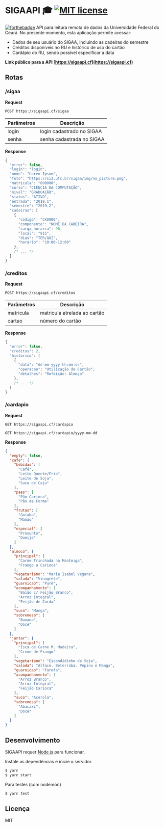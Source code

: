 # SIGAAPI 🎓 [![MIT license](https://img.shields.io/badge/License-MIT-blue.svg)](https://lbesson.mit-license.org/)
[![forthebadge](https://forthebadge.com/images/badges/made-with-javascript.svg)](https://forthebadge.com)
API para leitura remota de dados da Universidade Federal do Ceará.
No presente momento, esta aplicação permite acessar:
* Dados de seu usuário do SIGAA, incluindo as cadeiras do semestre
* Créditos disponíveis no RU e histórico de uso do cartão
* Cardápio do RU, sendo possível especificar a data

**Link público para a API [https://sigaapi.cf](https://sigaapi.cf)**
## Rotas
### /sigaa
**Request**
```
POST https://sigaapi.cf/sigaa
```
Parâmetros | Descrição
------------ | -------------
login | login cadastrado no SIGAA
senha | senha cadastrada no SIGAA

**Response**
```javascript
{
  "error": false,
  "login": "login",
  "nome": "Lorem Ipsum",
  "foto": "https://si3.ufc.br/sigaa/img/no_picture.png",
  "matricula": "000000",
  "curso": "CIÊNCIA DA COMPUTAÇÃO",
  "nivel": "GRADUAÇÃO",
  "status": "ATIVO",
  "entrada": "2018.1",
  "semestre": "2019.2",
  "cadeiras": [
    {
      "codigo": "CK0000",
      "componente": "NOME DA CADEIRA",
      "carga_horaria": 96,
      "local": "915",
      "dias": "TER/QUI",
      "horario": "10:00-12:00"
    },
    /* ... */
  ]
}
```
### /creditos
**Request**
```
POST https://sigaapi.cf/creditos
```
Parâmetros | Descrição
------------ | -------------
matricula | matricula atrelada ao cartão
cartao | número do cartão

**Response**
```javascript
{
  "error": false,
  "creditos": 2,
  "historico": [
    {
      "data": "dd-mm-yyyy hh:mm:ss",
      "operacao": "Utilização do Cartão",
      "detalhes": "Refeição: Almoço"
    },
    /* ... */
  ]
}
```
### /cardapio
**Request**
```
GET https://sigaapi.cf/cardapio
```
```
GET https://sigaapi.cf/cardapio/yyyy-mm-dd
```
**Response**
```json
{
  "empty": false,
  "cafe": {
    "bebidas": [
      "Café",
      "Leite Quente/Frio",
      "Leite de Soja",
      "Suco de Caju"
    ],
    "paes": [
      "Pão Carioca",
      "Pão de Forma"
    ],
    "frutas": [
      "Goiaba",
      "Mamão"
    ],
    "especial": [
      "Presunto",
      "Queijo"
    ]
  },
  "almoco": {
    "principal": [
      "Carne Trinchada na Manteiga",
      "Frango a Carioca"
    ],
    "vegetariano": "Maria Isabel Vegana",
    "salada": "Vinagrete",
    "guarnicao": "Purê",
    "acompanhamento": [
      "Baião c/ Feijão Branco",
      "Arroz Integral",
      "Feijão de Corda"
    ],
    "suco": "Manga",
    "sobremesa": [
      "Banana",
      "Doce"
    ]
  },
  "jantar": {
    "principal": [
      "Isca de Carne M. Madeira",
      "Creme de Frango"
    ],
    "vegetariano": "Escondidinho de Soja",
    "salada": "Alface, Beterraba, Pepino e Manga",
    "guarnicao": "Farofa",
    "acompanhamento": [
      "Arroz Branco",
      "Arroz Integral",
      "Feijão Carioca"
    ],
    "suco": "Acerola",
    "sobremesa": [
      "Abacaxi",
      "Doce"
    ]
  }
}
```
## Desenvolvimento
SIGAAPI requer [Node.js](https://nodejs.org/) para funcionar.

Instale as dependências e inicie o servidor.

```sh
$ yarn
$ yarn start
```
Para testes (com nodemon)
```sh
$ yarn test
```
Licença
----
MIT
